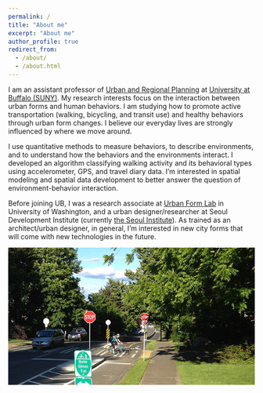 ```yaml
---
permalink: /
title: "About me"
excerpt: "About me"
author_profile: true
redirect_from: 
  - /about/
  - /about.html
---
```


I am an assistant professor of [Urban and Regional Planning](http://ap.buffalo.edu/) at [University at Buffalo (SUNY)](http://www.buffalo.edu/). My research interests focus on the interaction between urban forms and human behaviors. I am studying how to promote active transportation (walking, bicycling, and transit use) and healthy behaviors through urban form changes. I believe our everyday lives are strongly influenced by where we move around.

I use quantitative methods to measure behaviors, to describe environments, and to understand how the behaviors and the environments interact. I developed an algorithm classifying walking activity and its behavioral types using accelerometer, GPS, and travel diary data. I’m interested in spatial modeling and spatial data development to better answer the question of environment-behavior interaction.

Before joining UB, I was a research associate at [Urban Form Lab](http://depts.washington.edu/ufl/) in University of Washington, and a urban designer/researcher at Seoul Development Institute (currently [the Seoul Institute](http://www.si.re.kr/)). As trained as an architect/urban designer, in general, I’m interested in new city forms that will come with new technologies in the future.

![x](/images/trail.png)

